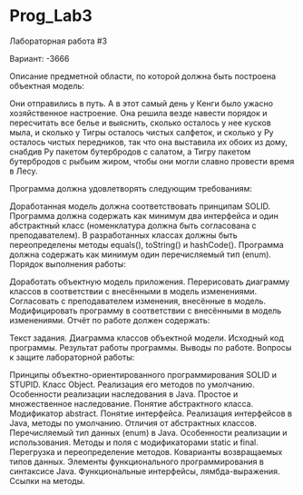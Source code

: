 # Prog_Lab3
Лабораторная работа #3

Вариант: -3666

Описание предметной области, по которой должна быть построена объектная модель:

Они отправились в путь. А в этот самый день у Кенги было ужасно хозяйственное настроение. Она решила везде навести порядок и пересчитать все белье и выяснить, сколько осталось у нее кусков мыла, и сколько у Тигры осталось чистых салфеток, и сколько у Ру осталось чистых передников, так что она выставила их обоих из дому, снабдив Ру пакетом бутербродов с салатом, а Тигру пакетом бутербродов с рыбьим жиром, чтобы они могли славно провести время в Лесу.

Программа должна удовлетворять следующим требованиям:

Доработанная модель должна соответствовать принципам SOLID.
Программа должна содержать как минимум два интерфейса и один абстрактный класс (номенклатура должна быть согласована с преподавателем).
В разработанных классах должны быть переопределены методы equals(), toString() и hashCode().
Программа должна содержать как минимум один перечисляемый тип (enum).
Порядок выполнения работы:

Доработать объектную модель приложения.
Перерисовать диаграмму классов в соответствии с внесёнными в модель изменениями.
Согласовать с преподавателем изменения, внесённые в модель.
Модифицировать программу в соответствии с внесёнными в модель изменениями.
Отчёт по работе должен содержать:

Текст задания.
Диаграмма классов объектной модели.
Исходный код программы.
Результат работы программы.
Выводы по работе.
Вопросы к защите лабораторной работы:

Принципы объектно-ориентированного программирования SOLID и STUPID.
Класс Object. Реализация его методов по умолчанию.
Особенности реализации наследования в Java. Простое и множественное наследование.
Понятие абстрактного класса. Модификатор abstract.
Понятие интерфейса. Реализация интерфейсов в Java, методы по умолчанию. Отличия от абстрактных классов.
Перечисляемый тип данных (enum) в Java. Особенности реализации и использования.
Методы и поля с модификаторами static и final.
Перегрузка и переопределение методов. Коварианты возвращаемых типов данных.
Элементы функционального программирования в синтаксисе Java. Функциональные интерфейсы, лямбда-выражения. Ссылки на методы.
